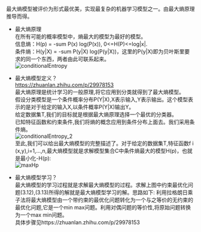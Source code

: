 最大熵模型被评价为形式最优美，实现最复杂的机器学习模型之一。由最大熵原理推导而得。

- 最大熵原理  
在所有可能的概率模型中，熵最大的模型为最好的模型。  
信息熵：H(p) = -sum P(x) log(P(x)), 0<=H(P)<=log|x|.  
条件熵：H(y|X) = -sum P(y|X) log(P(y|X))，这里的P(y|X)即为贝叶斯里要求的同一个东西，两者由此可联系起来。  
![conditionalEntropy](https://user-images.githubusercontent.com/42667259/91316203-dadaea00-e7b8-11ea-8f88-1abb9caa0583.jpg)

- 最大熵模型定义？  
https://zhuanlan.zhihu.com/p/29978153  
最大熵原理是统计学习的一般原理,将它应用到分类就得到了最大熵模型。    
假设分类模型是一个条件概率分布P(Y|X),X表示输入,Y表示输出。这个模型表示的是对于给定的输入X,以条件概率P(Y|X)输出Y。  
给定数据集T,我们的目标就是根据最大熵原理选择一个最优的分类器。  
已知特征函数和约束条件,我们将熵的概念应用到条件分布上面去。我们采用条件熵。   
![conditionalEntropy_2](https://user-images.githubusercontent.com/42667259/91316208-dc0c1700-e7b8-11ea-9c35-80f2d3405b71.jpg)   
至此,我们可以给出最大熵模型的完整描述了。对于给定的数据集T,特征函数f i (x,y),i=1,…,n,最大熵模型就是求解模型集合C中条件熵最大的模型H(p)，也就是最小化-H(p):  
![maxHp](https://user-images.githubusercontent.com/42667259/91316763-81bf8600-e7b9-11ea-9030-8d18aadcd1a8.jpg)

- 最大熵模型学习？  
最大熵模型的学习过程就是求解最大熵模型的过程。求解上图中约束最优化问题(3.12),(3.13)所得的解就是最大熵模型学习的解。思路如下: 利用拉格朗日乘子法将最大熵模型由一个带约束的最优化问题转化为一个与之等价的无约束的最优化问题,它是一个min max问题。利用对偶问题的等价性,将原始问题转换为一个max min问题。  
具体步骤见https://zhuanlan.zhihu.com/p/29978153  
